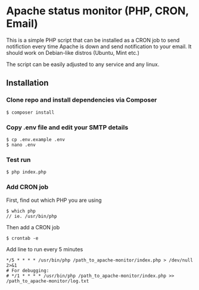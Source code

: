 # Apache status monitor (PHP, CRON, Email)

This is a simple PHP script that can be installed as a CRON job to send notifiction every time Apache is down and send notification to your email. It should work on Debian-like distros (Ubuntu, Mint etc.)

The script can be easily adjusted to any service and any linux.

## Installation

### Clone repo and install dependencies via Composer

```
$ composer install
```

### Copy .env file and edit your SMTP details 

```
$ cp .env.example .env
$ nano .env
```

### Test run

```
$ php index.php
```

### Add CRON job

First, find out which PHP you are using

```
$ which php
// ie. /usr/bin/php
```

Then add a CRON job

```
$ crontab -e
```

Add line to run every 5 minutes

```
*/5 * * * * /usr/bin/php /path_to_apache-monitor/index.php > /dev/null 2>&1
# For debugging:
# */1 * * * * /usr/bin/php /path_to_apache-monitor/index.php >> /path_to_apache-monitor/log.txt
```
